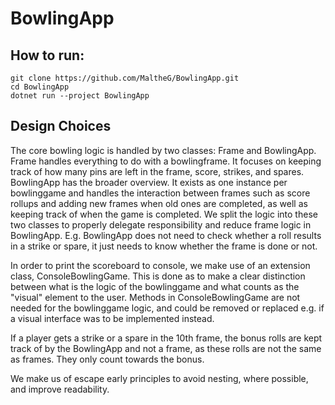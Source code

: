 # BowlingApp

## How to run:

```
git clone https://github.com/MaltheG/BowlingApp.git
cd BowlingApp
dotnet run --project BowlingApp
```

## Design Choices
The core bowling logic is handled by two classes: Frame and BowlingApp. Frame handles everything to do with a bowlingframe. It focuses on keeping track of how many pins are left in the frame, score, strikes, and spares. BowlingApp has the broader overview. It exists as one instance per bowlinggame and handles the interaction between frames such as score rollups and adding new frames when old ones are completed, as well as keeping track of when the game is completed. We split the logic into these two classes to properly delegate responsibility and reduce frame logic in BowlingApp. E.g. BowlingApp does not need to check whether a roll results in a strike or spare, it just needs to know whether the frame is done or not. 

In order to print the scoreboard to console, we make use of an extension class, ConsoleBowlingGame. This is done as to make a clear distinction between what is the logic of the bowlinggame and what counts as the "visual" element to the user. Methods in ConsoleBowlingGame are not needed for the bowlinggame logic, and could be removed or replaced e.g. if a visual interface was to be implemented instead.

If a player gets a strike or a spare in the 10th frame, the bonus rolls are kept track of by the BowlingApp and not a frame, as these rolls are not the same as frames. They only count towards the bonus.

We make us of escape early principles to avoid nesting, where possible, and improve readability.